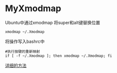# MyXmodmap
Ubuntu中通过xmodmap 将super和alt键替换位置
```
xmodmap ~/.Xmodmap
```
将操作写入bashrc中
```
#执行按键的重新映射
if [ -f ~/.Xmodmap ]; then xmodmap ~/.Xmodmap; fi
```

[详细的方法](https://www.cnblogs.com/yinheyi/p/10146900.html)
